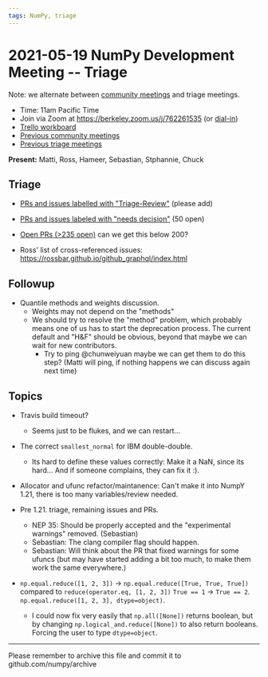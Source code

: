 ```yaml
---
tags: NumPy, triage
---
```


# 2021-05-19 NumPy Development Meeting -- Triage

Note: we alternate between [community meetings](https://hackmd.io/76o-IxCjQX2mOXO_wwkcpg) and triage meetings.

- Time: 11am Pacific Time
- Join via Zoom at https://berkeley.zoom.us/j/762261535 (or [dial-in](https://berkeley.zoom.us/u/aC3ENhycM))
- [Trello workboard](https://trello.com/b/Azg4fYZH/numpy-at-bids)
- [Previous community meetings](https://github.com/numpy/archive/tree/master/status_meetings)
- [Previous triage meetings](https://github.com/numpy/archive/tree/master/triage_meetings)


**Present:** Matti, Ross, Hameer, Sebastian, Stphannie, Chuck


## Triage

* [PRs and issues labelled with "Triage-Review"](https://github.com/numpy/numpy/labels/Triage-review) (please add)

* [PRs and issues labeled with "needs decision"](https://github.com/numpy/numpy/labels/54%20-%20Needs%20decision) (50 open)

* [Open PRs (>235 open)](https://github.com/numpy/numpy/pulls) can we get this below 200?

* Ross' list of cross-referenced issues: https://rossbar.github.io/github_graphql/index.html


## Followup

* Quantile methods and weights discussion.
  - Weights may not depend on the "methods"
  - We should try to resolve the "method" problem, which probably means one of us has to start the deprecation process.  The current default and "H&F" should be obvious, beyond that maybe we can wait for new contributors.
      - Try to ping @chunweiyuan maybe we can get them to do this step? (Matti will ping, if nothing happens we can discuss again next time)



## Topics

- Travis build timeout?
    - Seems just to be flukes, and we can restart...

- The correct `smallest_normal` for IBM double-double.
    - Its hard to define these values correctly: Make it a NaN, since its hard... And if someone complains, they can fix it :).

- Allocator and ufunc refactor/maintanence: Can't make it into NumpY 1.21, there is too many variables/review needed.

- Pre 1.21. triage, remaining issues and PRs.
    - NEP 35: Should be properly accepted and the "experimental warnings" removed. (Sebastian)
    - Sebastian: The clang compiler flag should happen.
    - Sebastian: Will think about the PR that fixed warnings for some ufuncs (but may have started adding a bit too much, to make them work the same everywhere.)

- `np.equal.reduce([1, 2, 3])` -> `np.equal.reduce([True, True, True])` compared to `reduce(operator.eq, [1, 2, 3])`  `True == 1` -> `True == 2`. `np.equal.reduce([1, 2, 3], dtype=object)`.
    - I could now fix very easily that `np.all([None])` returns boolean, but by changing `np.logical_and.reduce([None])` to also return booleans.  Forcing the user to type `dtype=object`.



---

Please remember to archive this file and commit it to github.com/numpy/archive
